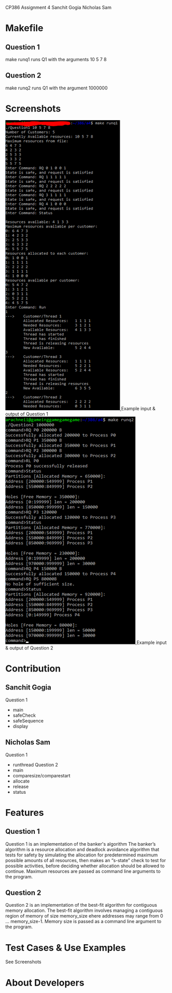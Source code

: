 CP386 Assignment 4
Sanchit Gogia
Nicholas Sam

# Makefile
## Question 1
make runq1
runs Q1 with the arguments 10 5 7 8
## Question 2
make runq2
runs Q1 with the argument 1000000

# Screenshots
<a href="https://github.com/SanchitGogia/CP386-A4/blob/master/readme/Q1.PNG">
	<img src="https://github.com/SanchitGogia/CP386-A4/blob/master/readme/Q1.PNG" />
</a>
Example input & output of Question 1
<a href="https://github.com/SanchitGogia/CP386-A4/blob/master/readme/Q2.PNG">
	<img src="https://github.com/SanchitGogia/CP386-A4/blob/master/readme/Q2.PNG" />
</a>
Example input & output of Question 2

# Contribution
## Sanchit Gogia
Question 1
- main
- safeCheck
- safeSequence
- display
## Nicholas Sam
Question 1
- runthread
Question 2
- main
- comparesize/comparestart
- allocate
- release
- status

# Features
## Question 1
Question 1 is an implementation of the banker's algorithm
The banker’s algorithm is a resource allocation and deadlock avoidance algorithm 
that tests for safety by simulating the allocation for predetermined maximum possible 
amounts of all resources, then makes an “s-state” check to test for possible activities, 
before deciding whether allocation should be allowed to continue.
Maximum resources are passed as command line arguments to the program.
## Question 2
Question 2 is an implementation of the best-fit algorithm for contiguous
memory allocation. The best-fit algorithm involves managing a contiguous region
of memory of size memory_size ehere addresses may range from 0 ... memory_size-1.
Memory size is passed as a command line argument to the program.

# Test Cases & Use Examples
See Screenshots

# About Developers
